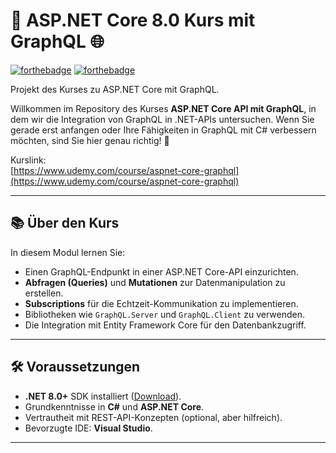 # 🚀 ASP.NET Core 8.0 Kurs mit GraphQL 🌐

[![forthebadge](https://forthebadge.com/images/badges/made-with-c-sharp.svg)](http://forthebadge.com)
[![forthebadge](http://forthebadge.com/images/badges/built-with-love.svg)](http://forthebadge.com)

Projekt des Kurses zu ASP.NET Core mit GraphQL.

Willkommen im Repository des Kurses **ASP.NET Core API mit GraphQL**, in dem wir die Integration von GraphQL in .NET-APIs untersuchen. Wenn Sie gerade erst anfangen oder Ihre Fähigkeiten in GraphQL mit C# verbessern möchten, sind Sie hier genau richtig! 🌟

Kurslink:  
[https://www.udemy.com/course/aspnet-core-graphql](https://www.udemy.com/course/aspnet-core-graphql)


---

## 📚 Über den Kurs
In diesem Modul lernen Sie:
- Einen GraphQL-Endpunkt in einer ASP.NET Core-API einzurichten.
- **Abfragen (Queries)** und **Mutationen** zur Datenmanipulation zu erstellen.
- **Subscriptions** für die Echtzeit-Kommunikation zu implementieren.
- Bibliotheken wie `GraphQL.Server` und `GraphQL.Client` zu verwenden.
- Die Integration mit Entity Framework Core für den Datenbankzugriff.

---

## 🛠 Voraussetzungen
- **.NET 8.0+** SDK installiert ([Download](https://dotnet.microsoft.com/)).
- Grundkenntnisse in **C#** und **ASP.NET Core**.
- Vertrautheit mit REST-API-Konzepten (optional, aber hilfreich).
- Bevorzugte IDE: **Visual Studio**.

---